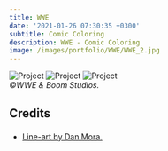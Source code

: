```yaml
---
title: WWE
date: '2021-01-26 07:30:35 +0300'
subtitle: Comic Coloring
description: WWE - Comic Coloring
image: /images/portfolio/WWE/WWE_2.jpg
---
```


<div class="gallery-box">
  <div class="gallery">
    <img src="{{site.baseurl}}/images/portfolio/WWE/WWE_1.jpg" alt="Project">
    <img src="{{site.baseurl}}/images/portfolio/WWE/WWE_2.jpg" alt="Project">
    <img src="{{site.baseurl}}/images/portfolio/WWE/WWE_3.jpg" alt="Project">
  </div>
  <em>©WWE & Boom Studios.</em>
</div>

<div class="block-header inner-sm" style="margin-top: 1.5em; margin-bottom: 1.5em">
  <h2 class="block-title line-top">Credits</h2>
</div>

* <a href="#secao-destino">Line-art by Dan Mora.</a>

